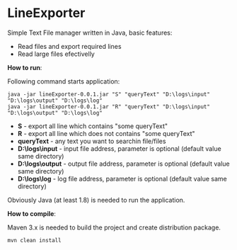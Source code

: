 LineExporter
=======

Simple Text File manager written in Java, basic features:

* Read files and export required lines
* Read large files efectivelly

**How to run**:

Following command starts application:
 
    java -jar lineExporter-0.0.1.jar "S" "queryText" "D:\logs\input" "D:\logs\output" "D:\logs\log"
    java -jar lineExporter-0.0.1.jar "R" "queryText" "D:\logs\input" "D:\logs\output" "D:\logs\log"


* **S** - export all line which contains "some queryText"
* **R** - export all line which does not contains "some queryText"
* **queryText** - any text you want to searchin file/files
* **D:\logs\input** - input file address, parameter is optional (default value same directory)
* **D:\logs\output** - output file address, parameter is optional (default value same directory)
* **D:\logs\log** - log file address, parameter is optional (default value same directory)

Obviously Java (at least 1.8) is needed to run the application.

**How to compile**:

Maven 3.x is needed to build the project and create distribution package.
 
    mvn clean install
